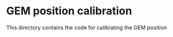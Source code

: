 GEM position calibration
============================================
This directory contains the code for calibrating the GEM position


